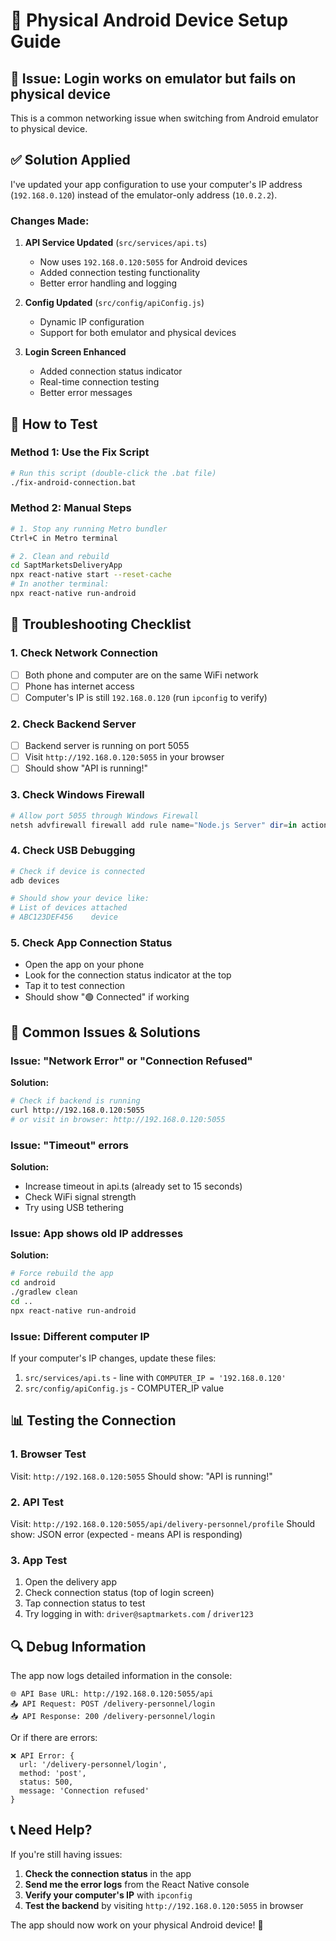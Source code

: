 # 📱 Physical Android Device Setup Guide

## 🚨 Issue: Login works on emulator but fails on physical device

This is a common networking issue when switching from Android emulator to physical device.

## ✅ **Solution Applied**

I've updated your app configuration to use your computer's IP address (`192.168.0.120`) instead of the emulator-only address (`10.0.2.2`).

### **Changes Made:**

1. **API Service Updated** (`src/services/api.ts`)
   - Now uses `192.168.0.120:5055` for Android devices
   - Added connection testing functionality
   - Better error handling and logging

2. **Config Updated** (`src/config/apiConfig.js`)
   - Dynamic IP configuration
   - Support for both emulator and physical devices

3. **Login Screen Enhanced**
   - Added connection status indicator
   - Real-time connection testing
   - Better error messages

## 🚀 **How to Test**

### **Method 1: Use the Fix Script**
```bash
# Run this script (double-click the .bat file)
./fix-android-connection.bat
```

### **Method 2: Manual Steps**
```bash
# 1. Stop any running Metro bundler
Ctrl+C in Metro terminal

# 2. Clean and rebuild
cd SaptMarketsDeliveryApp
npx react-native start --reset-cache
# In another terminal:
npx react-native run-android
```

## 🔧 **Troubleshooting Checklist**

### **1. Check Network Connection**
- [ ] Both phone and computer are on the same WiFi network
- [ ] Phone has internet access
- [ ] Computer's IP is still `192.168.0.120` (run `ipconfig` to verify)

### **2. Check Backend Server**
- [ ] Backend server is running on port 5055
- [ ] Visit `http://192.168.0.120:5055` in your browser
- [ ] Should show "API is running!"

### **3. Check Windows Firewall**
```powershell
# Allow port 5055 through Windows Firewall
netsh advfirewall firewall add rule name="Node.js Server" dir=in action=allow protocol=TCP localport=5055
```

### **4. Check USB Debugging**
```bash
# Check if device is connected
adb devices

# Should show your device like:
# List of devices attached
# ABC123DEF456    device
```

### **5. Check App Connection Status**
- Open the app on your phone
- Look for the connection status indicator at the top
- Tap it to test connection
- Should show "🟢 Connected" if working

## 🐛 **Common Issues & Solutions**

### **Issue: "Network Error" or "Connection Refused"**
**Solution:**
```bash
# Check if backend is running
curl http://192.168.0.120:5055
# or visit in browser: http://192.168.0.120:5055
```

### **Issue: "Timeout" errors**
**Solution:**
- Increase timeout in api.ts (already set to 15 seconds)
- Check WiFi signal strength
- Try using USB tethering

### **Issue: App shows old IP addresses**
**Solution:**
```bash
# Force rebuild the app
cd android
./gradlew clean
cd ..
npx react-native run-android
```

### **Issue: Different computer IP**
If your computer's IP changes, update these files:
1. `src/services/api.ts` - line with `COMPUTER_IP = '192.168.0.120'`
2. `src/config/apiConfig.js` - COMPUTER_IP value

## 📊 **Testing the Connection**

### **1. Browser Test**
Visit: `http://192.168.0.120:5055`
Should show: "API is running!"

### **2. API Test**
Visit: `http://192.168.0.120:5055/api/delivery-personnel/profile`
Should show: JSON error (expected - means API is responding)

### **3. App Test**
1. Open the delivery app
2. Check connection status (top of login screen)
3. Tap connection status to test
4. Try logging in with: `driver@saptmarkets.com` / `driver123`

## 🔍 **Debug Information**

The app now logs detailed information in the console:

```
🌐 API Base URL: http://192.168.0.120:5055/api
📤 API Request: POST /delivery-personnel/login
📥 API Response: 200 /delivery-personnel/login
```

Or if there are errors:
```
❌ API Error: {
  url: '/delivery-personnel/login',
  method: 'post',
  status: 500,
  message: 'Connection refused'
}
```

## 📞 **Need Help?**

If you're still having issues:

1. **Check the connection status** in the app
2. **Send me the error logs** from the React Native console
3. **Verify your computer's IP** with `ipconfig`
4. **Test the backend** by visiting `http://192.168.0.120:5055` in browser

The app should now work on your physical Android device! 🎉 